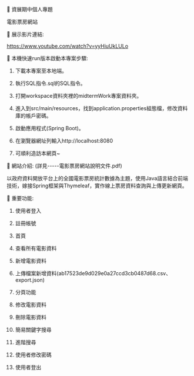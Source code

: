 🔵 資展期中個人專題

電影票房網站

🔵 展示影片連結:

https://www.youtube.com/watch?v=yyHiuUkLULo

🔵 本機快速run版本啟動本專案步驟:

1. 下載本專案至本地端。

2. 執行SQL指令.sql的SQL指令。

3. 打開workspace資料夾裡的midtermWork專案資料夾。

4. 進入到src/main/resources，找到application.properties組態檔，修改資料庫的帳戶密碼。

5. 啟動應用程式(Spring Boot)。

6. 在瀏覽器網址列輸入http://localhost:8080

7. 可順利造訪本網頁~

🔵 網站介紹: (詳見-----電影票房網站說明文件.pdf)

以政府資料開放平台上的全國電影票房統計數據為主題，使用Java語言結合前端技術，嫁接Spring框架與Thymeleaf，實作線上票房資料查詢與上傳更新網頁。

🔵 重要功能:

1. 使用者登入

2. 註冊帳號

3. 首頁

4. 查看所有電影資料

5. 新增電影資料

6. 上傳檔案新增資料(ab17523de9d029e0a27ccd3cb0487d68.csv、export.json)

7. 分頁功能

8. 修改電影資料

9. 刪除電影資料

10. 簡易關鍵字搜尋

11. 進階搜尋

12. 使用者修改密碼

13. 使用者登出
